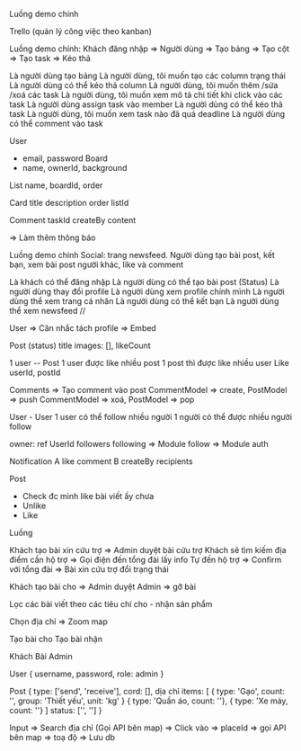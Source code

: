 Luồng demo chính

Trello (quản lý công việc theo kanban)

Luồng demo chính:
Khách đăng nhập => Người dùng => Tạo bảng
=> Tạo cột => Tạo task => Kéo thả

Là người dùng tạo bảng
Là người dùng, tôi muốn tạo các column trạng thái
Là người dùng có thể kéo thả column
Là người dùng, tôi muốn thêm
/sửa
/xoá các task
Là người dùng, tôi muốn xem mô tả chi tiết khi click vào các task
Là người dùng assign task vào member
Là người dùng có thể kéo thả task
Là người dùng, tôi muốn xem task nào đã quá deadline
Là người dùng có thể comment vào task

User
- email, password
Board
- name, ownerId, background

<!-- Member-Board
userId,
boardId -->

List
name, boardId, order

Card
title
description
order
listId

Comment
taskId
createBy
content

=> Làm thêm thông báo


Luồng demo chính
Social: trang newsfeed. Người dùng tạo bài post, kết bạn, xem bài post người khác, like và comment

Là khách có thể đăng nhập
Là người dùng có thể tạo bài post (Status)
Là người dùng thay đổi profile
Là người dùng xem profile chính mình
Là người dùng thể xem trang cá nhân
Là người dùng có thể kết bạn
Là người dùng thể xem newsfeed
//

User
=> Cân nhắc tách profile
=> Embed

Post (status)
title
images: [],
likeCount

1 user -- Post
1 user được like nhiều post
1 post thì được like nhiều user
Like
userId, postId

Comments => Tạo comment vào post
CommentModel => create, PostModel => push
CommentModel => xoá, PostModel => pop

User - User
1 user có thể follow nhiều người
1 người có thể được nhiều người follow

owner: ref UserId
followers
following
=> Module follow => Module auth


Notification
A like comment B
createBy
recipients

Post
- Check đc mình like bài viết ấy chưa
- Unlike
- Like

Luồng

Khách tạo bài xin cứu trợ => Admin duyệt bài cứu trợ
Khách sẽ tìm kiếm địa điểm cần hộ trợ
=> Gọi điện đến tổng đài lấy info
Tự đến hộ trợ
=> Confirm với tổng đài
=> Bài xin cứu trợ đổi trạng thái

Khách tạo bài cho => Admin duyệt
Admin => gỡ bài


Lọc các bài viết theo các tiêu chí 
cho - nhận
sản phẩm

Chọn địa chỉ => Zoom map

Tạo bài cho
Tạo bài nhận

Khách
Bài
Admin

User {
  username, password, role: admin
}

Post {
  type: ['send', 'receive'],
  cord: [],
  dịa chỉ
  items: [
    { type: 'Gạo', count: '', group: 'Thiết yếu', unit: 'kg' }
    { type: 'Quần áo, count: ''},
    { type: 'Xe máy, count: ''}
  ]
  status: ['', '']
}

Input => Search địa chỉ (Gọi API bên map) => Click vào => placeId => gọi API bên map => toạ độ => Lưu db





